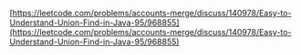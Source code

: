[https://leetcode.com/problems/accounts-merge/discuss/140978/Easy-to-Understand-Union-Find-in-Java-95/968855](https://leetcode.com/problems/accounts-merge/discuss/140978/Easy-to-Understand-Union-Find-in-Java-95/968855)